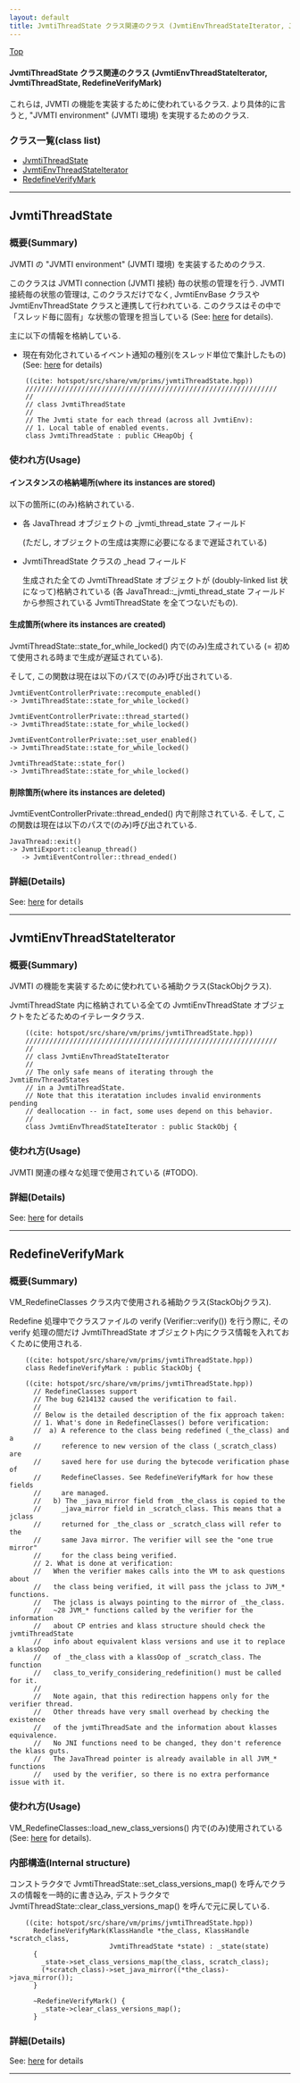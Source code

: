 ```yaml
---
layout: default
title: JvmtiThreadState クラス関連のクラス (JvmtiEnvThreadStateIterator, JvmtiThreadState, RedefineVerifyMark)
---
```

[Top](../index.html)

#### JvmtiThreadState クラス関連のクラス (JvmtiEnvThreadStateIterator, JvmtiThreadState, RedefineVerifyMark)

これらは, JVMTI の機能を実装するために使われているクラス.
より具体的に言うと, "JVMTI environment" (JVMTI 環境) を実現するためのクラス.


### クラス一覧(class list)

  * [JvmtiThreadState](#nohjVW_Jos)
  * [JvmtiEnvThreadStateIterator](#noPdT6ve6X)
  * [RedefineVerifyMark](#noCCMDsdZX)


---
## <a name="nohjVW_Jos" id="nohjVW_Jos">JvmtiThreadState</a>

### 概要(Summary)
JVMTI の "JVMTI environment" (JVMTI 環境) を実装するためのクラス.

このクラスは JVMTI connection (JVMTI 接続) 毎の状態の管理を行う.
JVMTI 接続毎の状態の管理は, このクラスだけでなく, JvmtiEnvBase クラスや JvmtiEnvThreadState クラスと連携して行われている.
このクラスはその中で「スレッド毎に固有」な状態の管理を担当している
(See: [here](no3718uqQ.html) for details).

主に以下の情報を格納している.

  * 現在有効化されているイベント通知の種別(をスレッド単位で集計したもの)  (See: [here](no2935C7Z.html) for details)


```
    ((cite: hotspot/src/share/vm/prims/jvmtiThreadState.hpp))
    ///////////////////////////////////////////////////////////////
    //
    // class JvmtiThreadState
    //
    // The Jvmti state for each thread (across all JvmtiEnv):
    // 1. Local table of enabled events.
    class JvmtiThreadState : public CHeapObj {
```

### 使われ方(Usage)
#### インスタンスの格納場所(where its instances are stored)
以下の箇所に(のみ)格納されている.

* 各 JavaThread オブジェクトの _jvmti_thread_state フィールド

  (ただし, オブジェクトの生成は実際に必要になるまで遅延されている)

* JvmtiThreadState クラスの _head フィールド

  生成された全ての JvmtiThreadState オブジェクトが (doubly-linked list 状になって)格納されている
  (各 JavaThread::_jvmti_thread_state フィールドから参照されている JvmtiThreadState を全てつないだもの).

#### 生成箇所(where its instances are created)
JvmtiThreadState::state_for_while_locked() 内で(のみ)生成されている
(= 初めて使用される時まで生成が遅延されている).

そして, この関数は現在は以下のパスで(のみ)呼び出されている.

```
JvmtiEventControllerPrivate::recompute_enabled()
-> JvmtiThreadState::state_for_while_locked()

JvmtiEventControllerPrivate::thread_started()
-> JvmtiThreadState::state_for_while_locked()

JvmtiEventControllerPrivate::set_user_enabled()
-> JvmtiThreadState::state_for_while_locked()

JvmtiThreadState::state_for()
-> JvmtiThreadState::state_for_while_locked()
```

#### 削除箇所(where its instances are deleted)
JvmtiEventControllerPrivate::thread_ended() 内で削除されている.
そして, この関数は現在は以下のパスで(のみ)呼び出されている.

```
JavaThread::exit()
-> JvmtiExport::cleanup_thread()
   -> JvmtiEventController::thread_ended()
```




### 詳細(Details)
See: [here](../doxygen/classJvmtiThreadState.html) for details

---
## <a name="noPdT6ve6X" id="noPdT6ve6X">JvmtiEnvThreadStateIterator</a>

### 概要(Summary)
JVMTI の機能を実装するために使われている補助クラス(StackObjクラス).

JvmtiThreadState 内に格納されている全ての JvmtiEnvThreadState オブジェクトをたどるためのイテレータクラス.

```
    ((cite: hotspot/src/share/vm/prims/jvmtiThreadState.hpp))
    ///////////////////////////////////////////////////////////////
    //
    // class JvmtiEnvThreadStateIterator
    //
    // The only safe means of iterating through the JvmtiEnvThreadStates
    // in a JvmtiThreadState.
    // Note that this iteratation includes invalid environments pending
    // deallocation -- in fact, some uses depend on this behavior.
    //
    class JvmtiEnvThreadStateIterator : public StackObj {
```

### 使われ方(Usage)
JVMTI 関連の様々な処理で使用されている (#TODO).




### 詳細(Details)
See: [here](../doxygen/classJvmtiEnvThreadStateIterator.html) for details

---
## <a name="noCCMDsdZX" id="noCCMDsdZX">RedefineVerifyMark</a>

### 概要(Summary)
VM_RedefineClasses クラス内で使用される補助クラス(StackObjクラス).

Redefine 処理中でクラスファイルの verify (Verifier::verify()) を行う際に, 
その verify 処理の間だけ JvmtiThreadState オブジェクト内にクラス情報を入れておくために使用される.


```
    ((cite: hotspot/src/share/vm/prims/jvmtiThreadState.hpp))
    class RedefineVerifyMark : public StackObj {
```


```
    ((cite: hotspot/src/share/vm/prims/jvmtiThreadState.hpp))
      // RedefineClasses support
      // The bug 6214132 caused the verification to fail.
      //
      // Below is the detailed description of the fix approach taken:
      // 1. What's done in RedefineClasses() before verification:
      //  a) A reference to the class being redefined (_the_class) and a
      //     reference to new version of the class (_scratch_class) are
      //     saved here for use during the bytecode verification phase of
      //     RedefineClasses. See RedefineVerifyMark for how these fields
      //     are managed.
      //   b) The _java_mirror field from _the_class is copied to the
      //     _java_mirror field in _scratch_class. This means that a jclass
      //     returned for _the_class or _scratch_class will refer to the
      //     same Java mirror. The verifier will see the "one true mirror"
      //     for the class being verified.
      // 2. What is done at verification:
      //   When the verifier makes calls into the VM to ask questions about
      //   the class being verified, it will pass the jclass to JVM_* functions.
      //   The jclass is always pointing to the mirror of _the_class.
      //   ~28 JVM_* functions called by the verifier for the information
      //   about CP entries and klass structure should check the jvmtiThreadState
      //   info about equivalent klass versions and use it to replace a klassOop
      //   of _the_class with a klassOop of _scratch_class. The function
      //   class_to_verify_considering_redefinition() must be called for it.
      //
      //   Note again, that this redirection happens only for the verifier thread.
      //   Other threads have very small overhead by checking the existence
      //   of the jvmtiThreadSate and the information about klasses equivalence.
      //   No JNI functions need to be changed, they don't reference the klass guts.
      //   The JavaThread pointer is already available in all JVM_* functions
      //   used by the verifier, so there is no extra performance issue with it.
```

### 使われ方(Usage)
VM_RedefineClasses::load_new_class_versions() 内で(のみ)使用されている (See: [here](no2935-Vj.html) for details).

### 内部構造(Internal structure)
コンストラクタで JvmtiThreadState::set_class_versions_map() を呼んでクラスの情報を一時的に書き込み, 
デストラクタで JvmtiThreadState::clear_class_versions_map() を呼んで元に戻している.


```
    ((cite: hotspot/src/share/vm/prims/jvmtiThreadState.hpp))
      RedefineVerifyMark(KlassHandle *the_class, KlassHandle *scratch_class,
                         JvmtiThreadState *state) : _state(state)
      {
        _state->set_class_versions_map(the_class, scratch_class);
        (*scratch_class)->set_java_mirror((*the_class)->java_mirror());
      }
    
      ~RedefineVerifyMark() {
        _state->clear_class_versions_map();
      }
```




### 詳細(Details)
See: [here](../doxygen/classRedefineVerifyMark.html) for details

---
